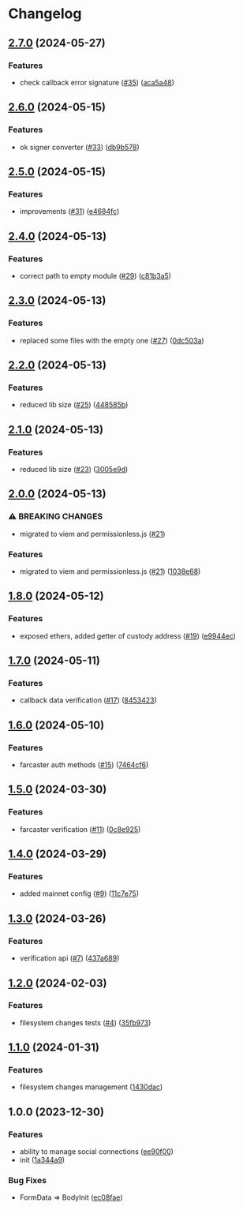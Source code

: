 # Changelog

## [2.7.0](https://github.com/DappyKit/sdk/compare/v2.6.0...v2.7.0) (2024-05-27)


### Features

* check callback error signature ([#35](https://github.com/DappyKit/sdk/issues/35)) ([aca5a48](https://github.com/DappyKit/sdk/commit/aca5a48a4e4fd4ba2898226c160d25140686ec52))

## [2.6.0](https://github.com/DappyKit/sdk/compare/v2.5.0...v2.6.0) (2024-05-15)


### Features

* ok signer converter ([#33](https://github.com/DappyKit/sdk/issues/33)) ([db9b578](https://github.com/DappyKit/sdk/commit/db9b5786d83359f4fffc08d66d860165df95d6ae))

## [2.5.0](https://github.com/DappyKit/sdk/compare/v2.4.0...v2.5.0) (2024-05-15)


### Features

* improvements ([#31](https://github.com/DappyKit/sdk/issues/31)) ([e4684fc](https://github.com/DappyKit/sdk/commit/e4684fc3a66da9d26af5bf3dc113f7844ad8c87a))

## [2.4.0](https://github.com/DappyKit/sdk/compare/v2.3.0...v2.4.0) (2024-05-13)


### Features

* correct path to empty module ([#29](https://github.com/DappyKit/sdk/issues/29)) ([c81b3a5](https://github.com/DappyKit/sdk/commit/c81b3a57b3ed8d502f05fee3f532e95f4bde1bd1))

## [2.3.0](https://github.com/DappyKit/sdk/compare/v2.2.0...v2.3.0) (2024-05-13)


### Features

* replaced some files with the empty one ([#27](https://github.com/DappyKit/sdk/issues/27)) ([0dc503a](https://github.com/DappyKit/sdk/commit/0dc503a764402cdb2895205e28bea93829e24346))

## [2.2.0](https://github.com/DappyKit/sdk/compare/v2.1.0...v2.2.0) (2024-05-13)


### Features

* reduced lib size ([#25](https://github.com/DappyKit/sdk/issues/25)) ([448585b](https://github.com/DappyKit/sdk/commit/448585bafe4f1d4fb0648835bd473402b6c5e6d2))

## [2.1.0](https://github.com/DappyKit/sdk/compare/v2.0.0...v2.1.0) (2024-05-13)


### Features

* reduced lib size ([#23](https://github.com/DappyKit/sdk/issues/23)) ([3005e9d](https://github.com/DappyKit/sdk/commit/3005e9db9b870c800dd07d870243e17cee00eea2))

## [2.0.0](https://github.com/DappyKit/sdk/compare/v1.8.0...v2.0.0) (2024-05-13)


### ⚠ BREAKING CHANGES

* migrated to viem and permissionless.js ([#21](https://github.com/DappyKit/sdk/issues/21))

### Features

* migrated to viem and permissionless.js ([#21](https://github.com/DappyKit/sdk/issues/21)) ([1038e68](https://github.com/DappyKit/sdk/commit/1038e6846ff422c534900a241a027db4db850af1))

## [1.8.0](https://github.com/DappyKit/sdk/compare/v1.7.0...v1.8.0) (2024-05-12)


### Features

* exposed ethers, added getter of custody address ([#19](https://github.com/DappyKit/sdk/issues/19)) ([e9944ec](https://github.com/DappyKit/sdk/commit/e9944ec1538c1d9b77a872c03b43dc226ce704f7))

## [1.7.0](https://github.com/DappyKit/sdk/compare/v1.6.0...v1.7.0) (2024-05-11)


### Features

* callback data verification ([#17](https://github.com/DappyKit/sdk/issues/17)) ([8453423](https://github.com/DappyKit/sdk/commit/8453423788e229eaf7e0cdaec3ca2bbb8bcbe631))

## [1.6.0](https://github.com/DappyKit/sdk/compare/v1.5.0...v1.6.0) (2024-05-10)


### Features

* farcaster auth methods ([#15](https://github.com/DappyKit/sdk/issues/15)) ([7464cf6](https://github.com/DappyKit/sdk/commit/7464cf6ea8c4cb95b7b12152bacb2853bdd0f0c8))

## [1.5.0](https://github.com/DappyKit/sdk/compare/v1.4.0...v1.5.0) (2024-03-30)


### Features

* farcaster verification ([#11](https://github.com/DappyKit/sdk/issues/11)) ([0c8e925](https://github.com/DappyKit/sdk/commit/0c8e9255c7ef5be86893611d18d7756bfb6998fd))

## [1.4.0](https://github.com/DappyKit/sdk/compare/v1.3.0...v1.4.0) (2024-03-29)


### Features

* added mainnet config ([#9](https://github.com/DappyKit/sdk/issues/9)) ([11c7e75](https://github.com/DappyKit/sdk/commit/11c7e753a0f5c1b4ff2b1426daff9fda431839ba))

## [1.3.0](https://github.com/DappyKit/sdk/compare/v1.2.0...v1.3.0) (2024-03-26)


### Features

* verification api ([#7](https://github.com/DappyKit/sdk/issues/7)) ([437a689](https://github.com/DappyKit/sdk/commit/437a68909b91afd91b9102f57c3b491a3a2017cc))

## [1.2.0](https://github.com/DappyKit/sdk/compare/v1.1.0...v1.2.0) (2024-02-03)


### Features

* filesystem changes tests ([#4](https://github.com/DappyKit/sdk/issues/4)) ([35fb973](https://github.com/DappyKit/sdk/commit/35fb973d17767ecea163220e6d4d92dba974bef9))

## [1.1.0](https://github.com/DappyKit/sdk/compare/v1.0.0...v1.1.0) (2024-01-31)


### Features

* filesystem changes management ([1430dac](https://github.com/DappyKit/sdk/commit/1430dac37d1a877f6b16071f80ae00171a55ab32))

## 1.0.0 (2023-12-30)


### Features

* ability to manage social connections ([ee90f00](https://github.com/DappyKit/sdk/commit/ee90f006d86685e3f75be128249626a700ec33a0))
* init ([1a344a9](https://github.com/DappyKit/sdk/commit/1a344a9d85579938b9a462b53d3e82f05355ac9c))


### Bug Fixes

* FormData =&gt; BodyInit ([ec08fae](https://github.com/DappyKit/sdk/commit/ec08fae1b3e426ba5c9b46b9bbd506ccc89ed3ef))

